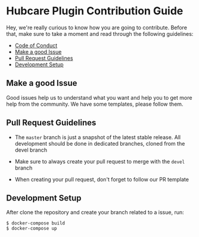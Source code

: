 # Hubcare Plugin Contribution Guide

Hey, we're really curious to know how you are going to contribute. Before that, make sure to take a moment and read through the following guidelines:

* [Code of Conduct](./CODE_OF_CONDUCT.md)
* [Make a good Issue](#make-a-good-issue)
* [Pull Request Guidelines](#pull-request-guidelines)
* [Development Setup](#development-setup)

## Make a good Issue

Good issues help us to understand what you want and help you to get more help from the community. We have some templates, please follow them.

## Pull Request Guidelines

* The `master` branch is just a snapshot of the latest stable release. All development should be done in dedicated branches, cloned from the devel branch

* Make sure to always create your pull request to merge with the `devel` branch

* When creating your pull request, don't forget to follow our PR template

## Development Setup

After clone the repository and create your branch related to a issue, run:

```shell
$ docker-compose build
$ docker-compose up
```
